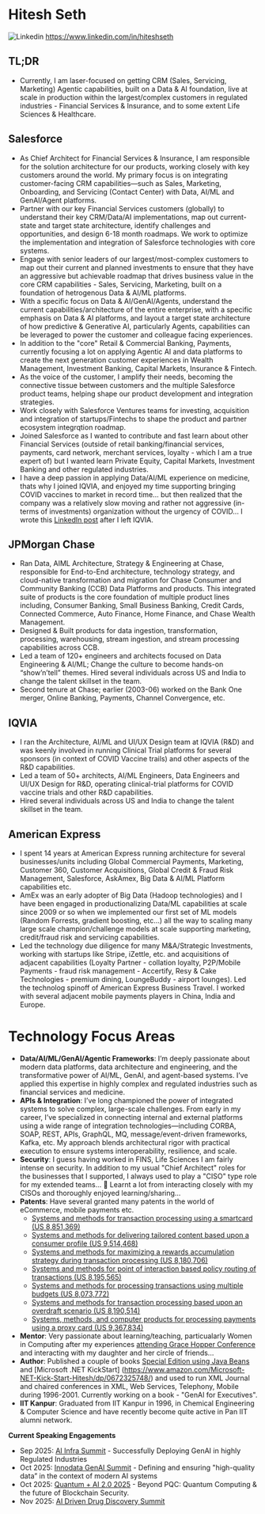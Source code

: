 # Hitesh Seth
![Linkedin](https://i.sstatic.net/gVE0j.png) https://www.linkedin.com/in/hiteshseth

## TL;DR
- Currently, I am laser-focused on getting CRM (Sales, Servicing, Marketing) Agentic capabilities, built on a Data & AI foundation, live at scale in production within the largest/complex customers in regulated industries - Financial Services & Insurance, and to some extent Life Sciences & Healthcare.
  
## Salesforce
- As Chief Architect for Financial Services & Insurance, I am responsible for the solution architecture for our products, working closely with key customers around the world. My primary focus is on integrating customer-facing CRM capabilities—such as Sales, Marketing, Onboarding, and Servicing (Contact Center) with Data, AI/ML and GenAI/Agent platforms. 
- Partner with our key Financial Services customers (globally) to understand their key CRM/Data/AI implementations, map out current-state and target state architecture, identify challenges and opportunities, and design 6-18 month roadmaps. We work to optimize the implementation and integration of Salesforce technologies with core systems.
- Engage with senior leaders of our largest/most-complex customers to map out their current and planned investments to ensure that they have an aggressive but achievable roadmap that drives business value in the core CRM capabilities - Sales, Servicing, Marketing, built on a foundation of hetrogenous Data & AI/ML platforms.
- With a specific focus on Data & AI/GenAI/Agents, understand the current capabilities/architecture of the entire enterprise, with a specific emphasis on Data & AI platforms, and layout a target state architecture of how predictive & Generative AI, particularly Agents, capabilities can be leveraged to power the customer and colleague facing experiences.
- In addition to the "core" Retail & Commercial Banking, Payments, currently focusing a lot on applying Agentic AI and data platforms to create the next generation customer experiences in Wealth Management, Investment Banking, Capital Markets, Insurance & Fintech.
- As the voice of the customer, I amplify their needs, becoming the connective tissue between customers and the  multiple Salesforce product teams, helping shape our product development and integration strategies.
- Work closely with Salesforce Ventures teams for investing, acquisition and integration of startups/Fintechs to shape the product and partner ecosystem integrqtion roadmap. 
- Joined Salesforce as I wanted to contribute and fast learn about other Financial Services (outside of retail banking/financial services, payments, card network, merchant services, loyalty - which I am a true expert of) but I wanted learn Private Equity, Capital Markets, Investment Banking and other regulated industries.
- I have a deep passion in applying Data/AI/ML experience on medicine, thats why I joined IQVIA, and enjoyed my time supporting bringing COVID vaccines to market in record time... but then realized that the company was a relatively slow moving and rather not aggressive (in-terms of investments) organization without the urgency of COVID... I wrote this [LinkedIn post](https://www.linkedin.com/posts/hiteshseth_thankyou-activity-6969720217895628801-4Ov4/) after I left IQVIA.


## JPMorgan Chase
- Ran Data, AIML Architecture, Strategy & Engineering at Chase, responsible for End-to-End architecture, technology strategy, and cloud-native transformation and migration for Chase Consumer and Community Banking (CCB) Data Platforms and products. This integrated suite of products is the core foundation of multiple product lines including, Consumer Banking, Small Business Banking, Credit Cards, Connected Commerce, Auto Finance, Home Finance, and Chase Wealth Management.
- Designed & Built products for data ingestion, transformation, processing, warehousing, stream ingestion, and stream processing capabilities across CCB.
- Led a team of 120+ engineers and architects focused on Data Engineering & AI/ML; Change the culture to become hands-on “show’n’tell” themes. Hired several individuals across US and India to change the talent skillset in the team. 
- Second tenure at Chase; earlier (2003-06) worked on the Bank One merger, Online Banking, Payments, Channel Convergence, etc.

## IQVIA
- I ran the Architecture, AI/ML and UI/UX Design team at IQVIA (R&D) and was keenly involved in running Clinical Trial platforms for several sponsors (in context of COVID Vaccine trails) and other aspects of the R&D capabilities.
- Led a team of 50+ architects, AI/ML Engineers, Data Engineers and UI/UX Design for R&D, operating clinical-trial platforms for COVID vaccine trials and other R&D capabilities.
- Hired several individuals across US and India to change the talent skillset in the team.

## American Express
- I spent 14 years at American Express running architecture for several businesses/units including Global Commercial Payments, Marketing, Customer 360, Customer Acquisitions, Global Credit & Fraud Risk Management, Salesforce, AskAmex, Big Data & AI/ML Platform capabilities etc.
- AmEx was an early adopter of Big Data (Hadoop technologies) and I have been engaged in productionalizing Data/ML capabilities at scale since 2009 or so when we implemented our first set of ML models (Random Forrests, gradient boosting, etc...) all the way to scaling many large scale champion/challenge models at scale supporting marketing, credit/fraud risk and servicing capabilities.
- Led the technology due diligence for many M&A/Strategic Investments, working with startups like Stripe, iZettle, etc. and acquisitions of adjacent capabilities (Loyalty Partner - collation loyalty, P2P/Mobile Payments - fraud risk management - Accertify, Resy & Cake Technologies - premium dining, LoungeBuddy - airport lounges). Led the technolog spinoff of American Express Business Travel. I worked with several adjacent mobile payments players in China, India and Europe.

# Technology Focus Areas
- **Data/AI/ML/GenAI/Agentic Frameworks**: I’m deeply passionate about modern data platforms, data architecture and engineering, and the transformative power of AI/ML, GenAI, and agent-based systems. I’ve applied this expertise in highly complex and regulated industries such as financial services and medicine.
- **APIs & Integration**: I’ve long championed the power of integrated systems to solve complex, large-scale challenges. From early in my career, I’ve specialized in connecting internal and external platforms using a wide range of integration technologies—including CORBA, SOAP, REST, APIs, GraphQL, MQ, message/event-driven frameworks, Kafka, etc. My approach blends architectural rigor with practical execution to ensure systems interoperability, resilience, and scale.
- **Security**: I guess having worked in FINS, Life Sciences I am fairly intense on security. In addition to my usual "Chief Architect" roles for the businesses that I supported, I always used to play a "CISO" type role for my extended teams... :slightly_smiling_face: Learnt a lot from interacting closely with my CISOs and thoroughly enjoyed learning/sharing...
- **Patents**: Have several granted many patents in the world of eCommerce, mobile payments etc.
  - [Systems and methods for transaction processing using a smartcard (US 8,851,369)](https://patents.google.com/patent/US8851369B2/en)
  - [Systems and methods for delivering tailored content based upon a consumer profile (US 9,514,468)](https://patents.google.com/patent/US9514468B2/en)
  - [Systems and methods for maximizing a rewards accumulation strategy during transaction processing (US 8,180,706)](https://patents.google.com/patent/US8180706B2/en)
  - [Systems and methods for point of interaction based policy routing of transactions (US 8,195,565)](https://patents.google.com/patent/US8195565B2/en)
  - [Systems and methods for processing transactions using multiple budgets (US 8,073,772)](https://patents.google.com/patent/US8073772B2/en)
  - [Systems and methods for transaction processing based upon an overdraft scenario (US 8,190,514)](https://patents.google.com/patent/US8190514B2/en)
  - [Systems, methods, and computer products for processing payments using a proxy card (US 9,367,834)](https://patents.google.com/patent/US9367834B2/en)
- **Mentor**: Very passionate about learning/teaching, particualarly Women in Computing after my experiences [attending Grace Hopper Conference](https://www.linkedin.com/pulse/what-i-learnt-grace-hopper-celebration-2018-hitesh-seth/) and interacting with my daughter and her circle of friends...
- **Author**: Published a couple of books [Special Edition using Java Beans](https://www.amazon.com/Special-Using-Beans-Barbara-White/dp/0789714604) and [Microsoft .NET KickStart] (https://www.amazon.com/Microsoft-NET-Kick-Start-Hitesh/dp/0672325748/) and used to run XML Journal and chaired conferences in XML, Web Services, Telephony, Mobile during 1996-2001. Currently working on a book - "GenAI for Executives".
- **IIT Kanpur**: Graduated from IIT Kanpur in 1996, in Chemical Engineering & Computer Science and have recently become quite active in Pan IIT alumni network.

**Current Speaking Engagements**
- Sep 2025: [AI Infra Summit](https://www.linkedin.com/posts/hiteshseth_im-joining-the-speaker-lineup-at-the-ai-activity-7356060635375280128-6amo) - Successfully Deploying GenAI in highly Regulated Industries
- Oct 2025: [Innodata GenAI Summit](https://world.aiacceleratorinstitute.com/location/innodatagenaisummit/agenda) - Defining and ensuring "high-quality data” in the context of modern AI systems
- Oct 2025: [Quantum + AI 2.0 2025](https://www.linkedin.com/posts/hiteshseth_looking-forward-for-to-meeting-old-and-new-activity-7370885689363554304-MiUA) - Beyond PQC: Quantum Computing & the future of Blockchain Security. 
- Nov 2025: [AI Driven Drug Discovery Summit](https://www.aidrivendrugdevelopment.com/events/ai-drug-discovery-development-summit)
